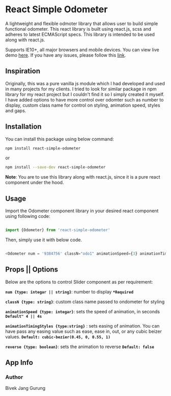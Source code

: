 # React Simple Odometer

A lightweight and flexible odmoter library that allows user to build simple functional odometer. This react library is built using react.js, scss and adheres to latest ECMAScript specs. This library is intended to be used along with react.js.

Supports IE10+, all major browsers and mobile devices. You can view live demo [here](https://simpleodometerdemo.netlify.app/). If you have any issues, please follow this [link](https://github.com/Bivektamu/react-odometer-library/issues).

## Inspiration

Originally, this was a pure vanilla js module which I had developed and used in many projects for my clients. I tried to look for similar package in npm library for my react project but I couldn't find it so I simply created it myself. I have added options to have more control over odomter such as number to display, custom class name for control on styling, animation speed, styles and gaps.


## Installation

You can install this package using below command:

```bash
npm install react-simple-odometer
```
or
```bash
npm install --save-dev react-simple-odometer
```


**Note**: You are to use this library along with react.js, since it is a pure react component under the hood.

## Usage

Import the Odometer component library in your desired react component using following code:


```javascript

import {Odometer} from 'react-simple-odometer'

```

Then, simply use it with below code.


```javascript

<Odometer num = '9384756' classN="odo1" animationSpeed={3} animationTimingStyles = 'cubic-bezier(0.45, 0, 0.55, 1)' gap={20} />

```


## Props || Options

Below are the options to control Slider component as per requirement:

**`num {type: integar || string}`**: number to display **`*Required`**

**`classN {type: string}`**: custom class name passed to ondometer for styling

**`animationSpeed {type: integar}`**: sets the speed of animation, in seconds **`Default" 4 || 4s`**

**`animationTimingStyles {type:string}`** : sets easing of animation. You can have pass any easing value such as ease, ease in, out, or any cubic beizer values. **`Default: cubic-bezier(0.45, 0, 0.55, 1)`**

**`reverse {type: boolean}`**: sets the animation to reverse **`Default: false`**


## App Info
### Author
Bivek Jang Gurung